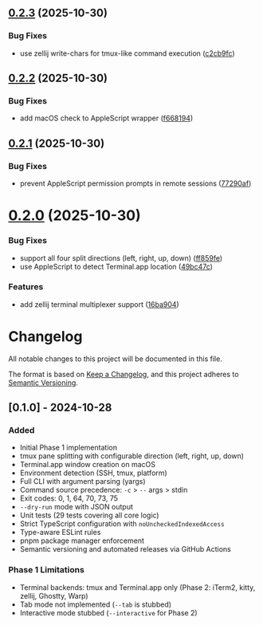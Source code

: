 ## [0.2.3](https://github.com/mikegreiling/run-elsewhere/compare/v0.2.2...v0.2.3) (2025-10-30)


### Bug Fixes

* use zellij write-chars for tmux-like command execution ([c2cb9fc](https://github.com/mikegreiling/run-elsewhere/commit/c2cb9fc6ff114906ccaed747ea9ef00101e79f84))

## [0.2.2](https://github.com/mikegreiling/run-elsewhere/compare/v0.2.1...v0.2.2) (2025-10-30)


### Bug Fixes

* add macOS check to AppleScript wrapper ([f668194](https://github.com/mikegreiling/run-elsewhere/commit/f66819485772d10a050bbd5ba037dae90e03f0cf))

## [0.2.1](https://github.com/mikegreiling/run-elsewhere/compare/v0.2.0...v0.2.1) (2025-10-30)


### Bug Fixes

* prevent AppleScript permission prompts in remote sessions ([77290af](https://github.com/mikegreiling/run-elsewhere/commit/77290afb685d00be7e1a3ba29aca6f325bd88742))

# [0.2.0](https://github.com/mikegreiling/run-elsewhere/compare/v0.1.0...v0.2.0) (2025-10-30)


### Bug Fixes

* support all four split directions (left, right, up, down) ([ff859fe](https://github.com/mikegreiling/run-elsewhere/commit/ff859feb4221a44f14c11986759e582c18ca5df3))
* use AppleScript to detect Terminal.app location ([49bc47c](https://github.com/mikegreiling/run-elsewhere/commit/49bc47c6798c75bc780147a632aa0161f3371e34))


### Features

* add zellij terminal multiplexer support ([16ba904](https://github.com/mikegreiling/run-elsewhere/commit/16ba9040e83288206f72cdbb5c48b8090c077ba9))

# Changelog

All notable changes to this project will be documented in this file.

The format is based on [Keep a Changelog](https://keepachangelog.com/en/1.0.0/),
and this project adheres to [Semantic Versioning](https://semver.org/spec/v2.0.0.html).

## [0.1.0] - 2024-10-28

### Added

- Initial Phase 1 implementation
- tmux pane splitting with configurable direction (left, right, up, down)
- Terminal.app window creation on macOS
- Environment detection (SSH, tmux, platform)
- Full CLI with argument parsing (yargs)
- Command source precedence: `-c` > `--` args > stdin
- Exit codes: 0, 1, 64, 70, 73, 75
- `--dry-run` mode with JSON output
- Unit tests (29 tests covering all core logic)
- Strict TypeScript configuration with `noUncheckedIndexedAccess`
- Type-aware ESLint rules
- pnpm package manager enforcement
- Semantic versioning and automated releases via GitHub Actions

### Phase 1 Limitations

- Terminal backends: tmux and Terminal.app only (Phase 2: iTerm2, kitty, zellij, Ghostty, Warp)
- Tab mode not implemented (`--tab` is stubbed)
- Interactive mode stubbed (`--interactive` for Phase 2)
